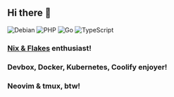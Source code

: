 ## Hi there 👋

![Debian](https://img.shields.io/badge/Debian-D70A53?style=for-the-badge&logo=debian&logoColor=white)
![PHP](https://img.shields.io/badge/php-%23777BB4.svg?style=for-the-badge&logo=php&logoColor=white)
![Go](https://img.shields.io/badge/go-%2300ADD8.svg?style=for-the-badge&logo=go&logoColor=white)
![TypeScript](https://img.shields.io/badge/typescript-%23007ACC.svg?style=for-the-badge&logo=typescript&logoColor=white)


### [Nix & Flakes](https://nix.dev/index.html) enthusiast!
### Devbox, Docker, Kubernetes, Coolify enjoyer!
### Neovim & tmux, btw!
